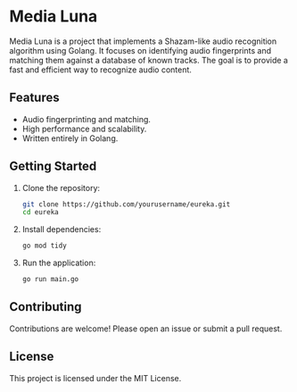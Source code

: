 # Media Luna
Media Luna is a project that implements a Shazam-like audio recognition algorithm using Golang. It focuses on identifying audio fingerprints and matching them against a database of known tracks. The goal is to provide a fast and efficient way to recognize audio content.

## Features
- Audio fingerprinting and matching.
- High performance and scalability.
- Written entirely in Golang.

## Getting Started
1. Clone the repository:
    ```bash
    git clone https://github.com/yourusername/eureka.git
    cd eureka
    ```
2. Install dependencies:
    ```bash
    go mod tidy
    ```
3. Run the application:
    ```bash
    go run main.go
    ```

## Contributing
Contributions are welcome! Please open an issue or submit a pull request.

## License
This project is licensed under the MIT License.
